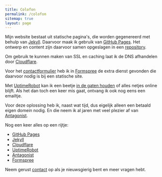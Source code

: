 ```yaml
---
title: Colofon
permalink: /colofon
sitemap: true
layout: page
---
```

Mijn website bestaat uit statische pagina's, die worden gegenereerd met behulp van [Jekyll](https://jekyllrb.com/). Daarvoor maak ik gebruik van [GitHub Pages](https://pages.github.com/). Het ontwerp en content zijn daarvoor samen opgeslagen in een [repository](https://github.com/metbril/robertvanbregt.nl/). 

Om gebruik te kunnen maken van SSL en caching laat ik de DNS afhandelen door [Cloudflare](https://cloudflare.com). 

Voor het [contactformulier](/contact) heb ik in [Formspree](https://formspree.io/) de extra dienst gevonden die daarvoor nodig is bij een statische site. 

Met [UptimeRobot](https://uptimerobot.com) kan ik een beetje [in de gaten houden](https://status.robertvanbregt.nl) of alles netjes online blijft. Als het dan toch een keer mis gaat, ontvang ik ook nog eens een emailtje.

Voor deze oplossing heb ik, naast wat tijd, dus eigelijk alleen een betaald eigen domein nodig. En die neem ik al jaren met veel plezier af van [Antagonist](https://wwww.antagonist.nl).

Nog een keer alles op een rijtje:

- [GitHub Pages](https://pages.github.com/)
- [Jekyll](https://jekyllrb.com/)
- [Cloudflare](https://cloudflare.com/)
- [UptimeRobot](https://uptimerobot.com/)
- [Antagonist](https://www.antagonist.nl/)
- [Formspree](https://formspree.io)

Neem gerust [contact](/contact) op als je nieuwsgierig bent en meer vragen hebt.